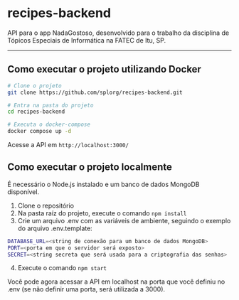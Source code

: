 # recipes-backend

API para o app NadaGostoso, desenvolvido para o trabalho da disciplina de Tópicos Especiais de Informática na FATEC de Itu, SP.

<hr />

## Como executar o projeto utilizando Docker

```bash
# Clone o projeto
git clone https://github.com/splorg/recipes-backend.git

# Entra na pasta do projeto
cd recipes-backend

# Executa o docker-compose
docker compose up -d
```
Acesse a API em `http://localhost:3000/`

## Como executar o projeto localmente
É necessário o Node.js instalado e um banco de dados MongoDB disponível.

1. Clone o repositório
2. Na pasta raíz do projeto, execute o comando ```npm install```
3. Crie um arquivo .env com as variáveis de ambiente, seguindo o exemplo do arquivo .env.template:
```bash
DATABASE_URL=<string de conexão para um banco de dados MongoDB>
PORT=<porta em que o servidor será exposto>
SECRET=<string secreta que será usada para a criptografia das senhas>
```
4. Execute o comando `npm start`

Você pode agora acessar a API em localhost na porta que você definiu no .env (se não definir uma porta, será utilizada a 3000).